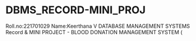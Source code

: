 # DBMS_RECORD-MINI_PROJ
Roll.no:221701029 Name:Keerthana V DATABASE MANAGEMENT SYSTEMS Record  &amp;  MINI PROJECT - BLOOD DONATION MANAGEMENT SYSTEM (                                     

